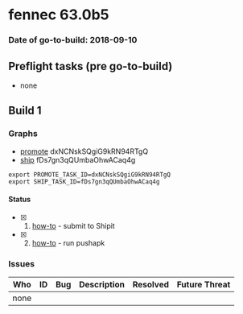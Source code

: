 # fennec 63.0b5

### Date of go-to-build: 2018-09-10

## Preflight tasks (pre go-to-build)
- none

## Build 1  

### Graphs
* [promote](https://tools.taskcluster.net/push-inspector/#/dxNCNskSQgiG9kRN94RTgQ) dxNCNskSQgiG9kRN94RTgQ
* [ship](https://tools.taskcluster.net/push-inspector/#/fDs7gn3qQUmbaOhwACaq4g) fDs7gn3qQUmbaOhwACaq4g
```
export PROMOTE_TASK_ID=dxNCNskSQgiG9kRN94RTgQ
export SHIP_TASK_ID=fDs7gn3qQUmbaOhwACaq4g
```


#### Status
- [x] 1.  [how-to](https://wiki.mozilla.org/Release:Release_Automation_on_Mercurial:Starting_a_Release#Submit_to_Ship_It)  - submit to Shipit
- [x] 2.  [how-to](https://github.com/mozilla-releng/releasewarrior-2.0/blob/master/docs/release-promotion/mobile/howto.md)  - run pushapk

### Issues
| Who                 | ID               | Bug                                                                 | Description                | Resolved                | Future Threat                |
| ------------------- | ---------------- | ------------------------------------------------------------------- | -------------------------- | ----------------------- | ---------------------------- |
| none | | | | | |

